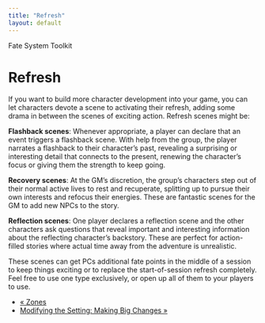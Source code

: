 ```yaml
---
title: "Refresh"
layout: default
---
```

    
Fate System Toolkit

#  Refresh

If you want to build more character development into your game, you can let
characters devote a scene to activating their refresh, adding some drama in
between the scenes of exciting action. Refresh scenes might be:

**Flashback scenes**: Whenever appropriate, a player can declare that an event triggers a flashback scene. With help from the group, the player narrates a flashback to their character’s past, revealing a surprising or interesting detail that connects to the present, renewing the character’s focus or giving them the strength to keep going.

**Recovery scenes**: At the GM’s discretion, the group’s characters step out of their normal active lives to rest and recuperate, splitting up to pursue their own interests and refocus their energies. These are fantastic scenes for the GM to add new NPCs to the story.

**Reflection scenes**: One player declares a reflection scene and the other characters ask questions that reveal important and interesting information about the reflecting character’s backstory. These are perfect for action-filled stories where actual time away from the adventure is unrealistic.

These scenes can get PCs additional fate points in the middle of a session to
keep things exciting or to replace the start-of-session refresh completely.
Feel free to use one type exclusively, or open up all of them to your players
to use.

  * [« Zones](/fate-system-toolkit/zones)
  * [Modifying the Setting: Making Big Changes »](/fate-system-toolkit/modifying-setting-making-big-changes)

